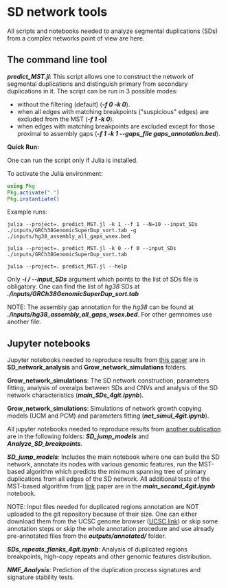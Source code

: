 # SD network tools

All scripts and notebooks needed to analyze segmental duplications (SDs) from a complex networks point of view are here.

## The command line tool ##

***predict_MST.jl***: This script allows one to construct the network of segmental duplications and distinguish primary from secondary duplications in it. The script can be run in 3 possible modes:
- without the filtering (default) (***-f 0 -k 0***).
- when all edges with matching breakpoints ("suspicious" edges) are excluded from the MST (***-f 1 -k 0***).
- when edges with matching breakpoints are excluded except for those proximal to assembly gaps (***-f 1 -k 1 --gaps_file gaps_annotation.bed***).

**Quick Run:**

One can run the script only if Julia is installed.

To activate the Julia environment:

```julia
using Pkg
Pkg.activate(".")
Pkg.instantiate()
```

Example runs:

```
julia --project=. predict_MST.jl -k 1 --f 1 --N=10 --input_SDs ./inputs/GRCh38GenomicSuperDup_sort.tab -g ./inputs/hg38_assembly_all_gaps_wsex.bed

julia --project=. predict_MST.jl -k 0 --f 0 --input_SDs ./inputs/GRCh38GenomicSuperDup_sort.tab

julia --project=. predict_MST.jl --help
```

Only ***-i / --input_SDs*** argument which points to the list of SDs file is obligatory. One can find the list of _hg38_ SDs at ***./inputs/GRCh38GenomicSuperDup_sort.tab***

NOTE: The assembly gap annotation for the _hg38_ can be found at ***./inputs/hg38_assembly_all_gaps_wsex.bed***. For other gemnomes use another file.


## Jupyter notebooks ##

Jupyter notebooks needed to reproduce results from [this paper](https://doi.org/10.1186/s12864-021-07789-7) are in **SD_network_analysis** and **Grow_network_simulations** folders.

**Grow_network_simulations**: The SD network construction, parameters fitting, analysis of overalps between SDs and CNVs and analysis of the SD network characteristics (***main_SDs_4git.ipynb***).

**Grow_network_simulations**: Simulations of network growth copying models (UCM and PCM) and parameters fitting (***net_simul_4git.ipynb***).


All jupyter notebooks needed to reproduce results from [another publication](https://doi.org/10.1101/2023.03.18.533287) are in the following folders: ***SD_jump_models*** and ***Analyze_SD_breakpoints***.

***SD_jump_models***: Includes the main notebook where one can build the SD network, annotate its nodes with various genomic features, run the MST-based algorithm which predicts the minimum spanning tree of primary duplications from all edges of the SD network. All additional tests of the MST-based algorithm from [link](https://doi.org/10.1101/2023.03.18.533287) paper are in the ***main_second_4git.ipynb*** notebook.

NOTE: Input files needed for duplicated regions annotation are NOT uploaded to the git repository because of their size. One can either download them from the UCSC genome browser ([UCSC link](https://genome.ucsc.edu/cgi-bin/hgTables)) or skip some annotation steps or skip the whole annotation procedure and use already pre-annotated files from the ***outputs/annotated/*** folder.

***SDs_repeats_flanks_4git.ipynb***: Analysis of duplicated regions breakpoints, high-copy repeats and other genomic features distribution.

***NMF_Analysis***: Prediction of the duplication process signatures and signature stability tests.

